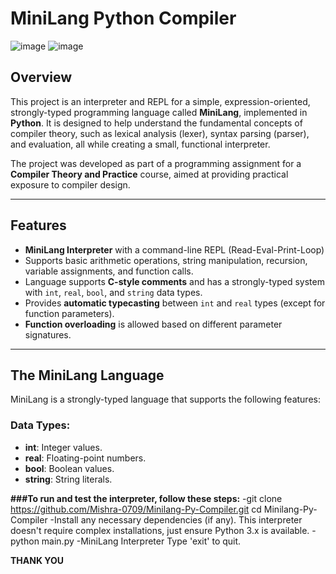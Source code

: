 # MiniLang Python Compiler

![image](https://github.com/user-attachments/assets/f25a343e-9adc-466b-a1f9-7924162bb89f)
![image](https://github.com/user-attachments/assets/85bfeb0b-d421-4cda-9c16-d6bfedbfe811)



## Overview

This project is an interpreter and REPL for a simple, expression-oriented, strongly-typed programming language called **MiniLang**, implemented in **Python**. It is designed to help understand the fundamental concepts of compiler theory, such as lexical analysis (lexer), syntax parsing (parser), and evaluation, all while creating a small, functional interpreter. 

The project was developed as part of a programming assignment for a **Compiler Theory and Practice** course, aimed at providing practical exposure to compiler design.

---

## Features

- **MiniLang Interpreter** with a command-line REPL (Read-Eval-Print-Loop)
- Supports basic arithmetic operations, string manipulation, recursion, variable assignments, and function calls.
- Language supports **C-style comments** and has a strongly-typed system with `int`, `real`, `bool`, and `string` data types.
- Provides **automatic typecasting** between `int` and `real` types (except for function parameters).
- **Function overloading** is allowed based on different parameter signatures.

---

## The MiniLang Language

MiniLang is a strongly-typed language that supports the following features:

### Data Types:
- **int**: Integer values.
- **real**: Floating-point numbers.
- **bool**: Boolean values.
- **string**: String literals.

**###To run and test the interpreter, follow these steps:**
-git clone https://github.com/Mishra-0709/Minilang-Py-Compiler.git
cd Minilang-Py-Compiler
-Install any necessary dependencies (if any). This interpreter doesn't require complex installations, just ensure Python 3.x is available.
-python main.py
-MiniLang Interpreter
Type 'exit' to quit.
>>> 


**THANK YOU**

